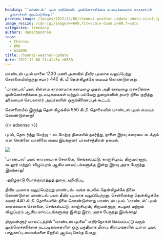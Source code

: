 ```yaml
---
heading: "‘மாண்டஸ்’ புயல் எதிரொலி: முன்னெச்சரிக்கை நடவடிக்கையாக மாநகராட்சி
  பூங்காக்கள் மூடப்படுகிறது!"
preview_image: /images/2022/12/08/chennai-weather-update-photo-viral.jpg
image_resize: /cdn-cgi/image/w=640,fit=scale-down,q=80,f=auto
categories: trending
authors: Ramachandran
tags:
  - Chennai
  - DMK
  - AIADMK
title: chennai-weather-update
date: 2022-12-08 21:41:54 +0530
---
```

மாண்டஸ்  புயல் மாலை 17.30 மணி அளவில் தீவிர புயலாக வலுப்பெற்று சென்னையிலிருந்து சுமார் 440 கி. மீ தென்கிழக்கே மையம் கொண்டுள்ளது.

'மாண்டஸ்'புயல் சின்னம் காரணமாக கனமழை முதல் அதி கனமழை எச்சரிக்கை முன்னெச்சரிக்கை நடவடிக்கைகள் மற்றும் பல்வேறு துறைகளின் தயார் நிலை குறித்து  தலைமைச் செயலாளர் அவர்களின் ஒருங்கிணைப்புக் கூட்டம்.

சென்னையில் இருந்து தென் கிழக்கில் 550 கி.மீ. தொலைவில் மாண்டஸ் புயல் மையம் கொண்டுள்ளது!

{{< adsense >}}

புயல், தொடர்ந்து மேற்கு - வடமேற்கு திசையில் நகர்ந்து, நாளை இரவு கரையை கடக்கும் என சென்னை வானிலை மைய இயக்குனர் பாலச்சந்திரன் தகவல். 

![](/images/2022/12/08/chennai-weather-update.jpg)

'மாண்டஸ்’ புயல் காரணமாக சென்னை, செங்கல்பட்டு, காஞ்சிபுரம், திருவள்ளூர், கடலூர் மற்றும் விழுப்புரம் ஆகிய மாவட்டங்களுக்கு இன்று இரவு அரசு பேருந்து இயங்காது!

\-தமிழ்நாடு போக்குவரத்துத் துறை அறிவிப்பு.

தீவிர புயலாக வலுப்பெற்றது மாண்டஸ். வங்க கடலில் தென்கிழக்கே நிலை கொண்டுள்ள மாண்டஸ் புயல் தீவிர புயலாக வலுப்பெற்றது. சென்னைக்கு தென்கிழக்கே சுமார் 440 கி.மீ. தொலைவில் நிலை கொண்டுள்ளது மாண்டஸ் புயல். ‘மாண்டஸ்’ புயல் காரணமாக சென்னை, செங்கல்பட்டு, காஞ்சிபுரம், திருவள்ளூர், கடலூர் மற்றும் விழுப்புரம் ஆகிய மாவட்டங்களுக்கு இன்று இரவு அரசு பேருந்து இயங்காது!

திருவள்ளூர் மாவட்டத்தில் "மாண்டஸ் புயலை" எதிர்நோக்கி செய்யப்பட்டு வரும்  முன்னெச்சரிக்கை நடவடிக்கைகளின் ஒரு பகுதியாக மீனவ கிராமங்களில் உள்ள புயல் பாதுகாப்பு மையங்களை நேரில் ஆய்வு செய்த போது.